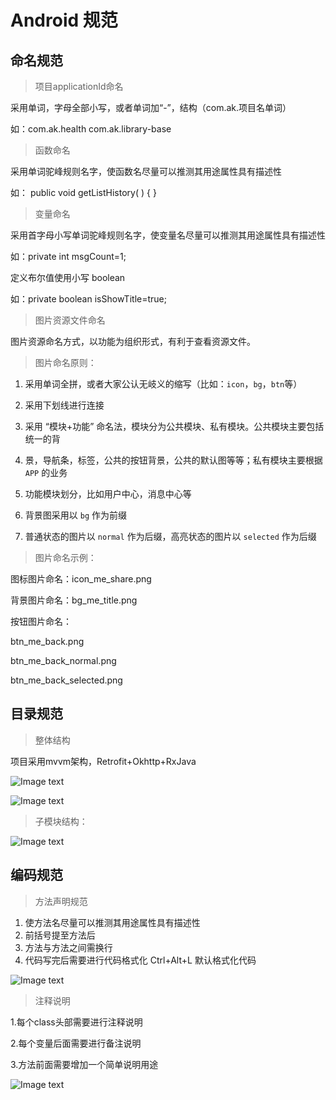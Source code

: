 # Android 规范

## 命名规范

> 项目applicationId命名

采用单词，字母全部小写，或者单词加“-”，结构（com.ak.项目名单词）

如：com.ak.health      com.ak.library-base

> 函数命名

采用单词驼峰规则名字，使函数名尽量可以推测其用途属性具有描述性

如：  public void  getListHistory( ) { }    

> 变量命名

采用首字母小写单词驼峰规则名字，使变量名尽量可以推测其用途属性具有描述性

如：private int msgCount=1;

定义布尔值使用小写 boolean  

如：private boolean  isShowTitle=true;

> 图片资源文件命名

图片资源命名方式，以功能为组织形式，有利于查看资源文件。

> 图片命名原则：

1. 采用单词全拼，或者大家公认无岐义的缩写（比如：`icon`，`bg`，`btn`等）

2. 采用下划线进行连接

3. 采用 “模块+功能” 命名法，模块分为公共模块、私有模块。公共模块主要包括统一的背

4. 景，导航条，标签，公共的按钮背景，公共的默认图等等；私有模块主要根据 `APP` 的业务

5. 功能模块划分，比如用户中心，消息中心等

6. 背景图采用以 `bg` 作为前缀

7. 普通状态的图片以 `normal` 作为后缀，高亮状态的图片以 `selected` 作为后缀

   

> 图片命名示例：

图标图片命名：icon_me_share.png

背景图片命名：bg_me_title.png

按钮图片命名：

btn_me_back.png

btn_me_back_normal.png

btn_me_back_selected.png

## 目录规范

> 整体结构

项目采用mvvm架构，Retrofit+Okhttp+RxJava

![Image text](/doc/project_library.png)

![Image text](/doc/project_tree.png)

> 子模块结构：

![Image text](/doc/project_module.png)

## 编码规范

> 方法声明规范

1. 使方法名尽量可以推测其用途属性具有描述性
2. 前括号提至方法后
3. 方法与方法之间需换行
4. 代码写完后需要进行代码格式化 Ctrl+Alt+L 默认格式化代码

![Image text](/doc/project_code.png)

> 注释说明

1.每个class头部需要进行注释说明

2.每个变量后面需要进行备注说明

3.方法前面需要增加一个简单说明用途

![Image text](/doc/project_code_note.png)